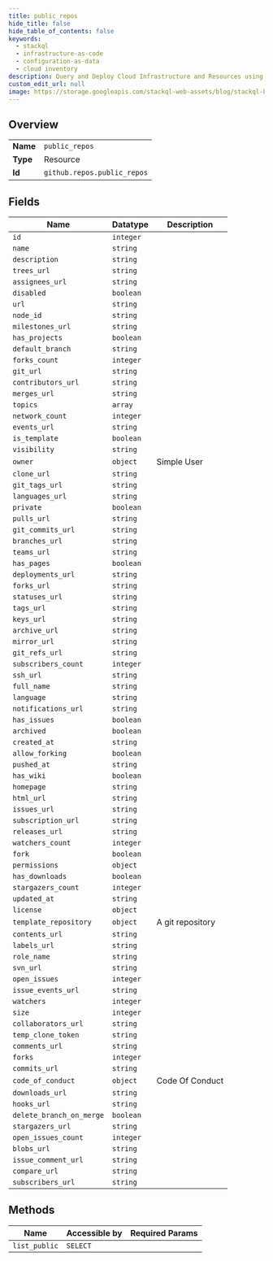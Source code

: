 ```yaml
---
title: public_repos
hide_title: false
hide_table_of_contents: false
keywords:
  - stackql
  - infrastructure-as-code
  - configuration-as-data
  - cloud inventory
description: Query and Deploy Cloud Infrastructure and Resources using SQL
custom_edit_url: null
image: https://storage.googleapis.com/stackql-web-assets/blog/stackql-blog-post-featured-image.png
---
```

  
    

## Overview
<table><tbody>
<tr><td><b>Name</b></td><td><code>public_repos</code></td></tr>
<tr><td><b>Type</b></td><td>Resource</td></tr>
<tr><td><b>Id</b></td><td><code>github.repos.public_repos</code></td></tr>
</tbody></table>

## Fields
| Name | Datatype | Description |
| ---- | -------- | ----------- |
| `id` | `integer` |  |
| `name` | `string` |  |
| `description` | `string` |  |
| `trees_url` | `string` |  |
| `assignees_url` | `string` |  |
| `disabled` | `boolean` |  |
| `url` | `string` |  |
| `node_id` | `string` |  |
| `milestones_url` | `string` |  |
| `has_projects` | `boolean` |  |
| `default_branch` | `string` |  |
| `forks_count` | `integer` |  |
| `git_url` | `string` |  |
| `contributors_url` | `string` |  |
| `merges_url` | `string` |  |
| `topics` | `array` |  |
| `network_count` | `integer` |  |
| `events_url` | `string` |  |
| `is_template` | `boolean` |  |
| `visibility` | `string` |  |
| `owner` | `object` | Simple User |
| `clone_url` | `string` |  |
| `git_tags_url` | `string` |  |
| `languages_url` | `string` |  |
| `private` | `boolean` |  |
| `pulls_url` | `string` |  |
| `git_commits_url` | `string` |  |
| `branches_url` | `string` |  |
| `teams_url` | `string` |  |
| `has_pages` | `boolean` |  |
| `deployments_url` | `string` |  |
| `forks_url` | `string` |  |
| `statuses_url` | `string` |  |
| `tags_url` | `string` |  |
| `keys_url` | `string` |  |
| `archive_url` | `string` |  |
| `mirror_url` | `string` |  |
| `git_refs_url` | `string` |  |
| `subscribers_count` | `integer` |  |
| `ssh_url` | `string` |  |
| `full_name` | `string` |  |
| `language` | `string` |  |
| `notifications_url` | `string` |  |
| `has_issues` | `boolean` |  |
| `archived` | `boolean` |  |
| `created_at` | `string` |  |
| `allow_forking` | `boolean` |  |
| `pushed_at` | `string` |  |
| `has_wiki` | `boolean` |  |
| `homepage` | `string` |  |
| `html_url` | `string` |  |
| `issues_url` | `string` |  |
| `subscription_url` | `string` |  |
| `releases_url` | `string` |  |
| `watchers_count` | `integer` |  |
| `fork` | `boolean` |  |
| `permissions` | `object` |  |
| `has_downloads` | `boolean` |  |
| `stargazers_count` | `integer` |  |
| `updated_at` | `string` |  |
| `license` | `object` |  |
| `template_repository` | `object` | A git repository |
| `contents_url` | `string` |  |
| `labels_url` | `string` |  |
| `role_name` | `string` |  |
| `svn_url` | `string` |  |
| `open_issues` | `integer` |  |
| `issue_events_url` | `string` |  |
| `watchers` | `integer` |  |
| `size` | `integer` |  |
| `collaborators_url` | `string` |  |
| `temp_clone_token` | `string` |  |
| `comments_url` | `string` |  |
| `forks` | `integer` |  |
| `commits_url` | `string` |  |
| `code_of_conduct` | `object` | Code Of Conduct |
| `downloads_url` | `string` |  |
| `hooks_url` | `string` |  |
| `delete_branch_on_merge` | `boolean` |  |
| `stargazers_url` | `string` |  |
| `open_issues_count` | `integer` |  |
| `blobs_url` | `string` |  |
| `issue_comment_url` | `string` |  |
| `compare_url` | `string` |  |
| `subscribers_url` | `string` |  |
## Methods
| Name | Accessible by | Required Params |
| ---- | ------------- | --------------- |
| `list_public` | `SELECT` |  |
